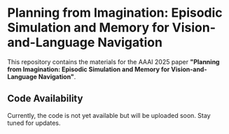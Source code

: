 # Planning from Imagination: Episodic Simulation and Memory for Vision-and-Language Navigation

This repository contains the materials for the AAAI 2025 paper **"Planning from Imagination: Episodic Simulation and Memory for Vision-and-Language Navigation"**.

## Code Availability
Currently, the code is not yet available but will be uploaded soon. Stay tuned for updates.

